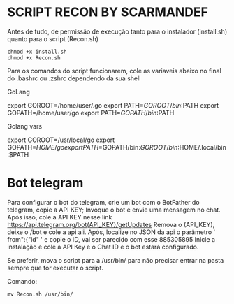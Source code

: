 #           SCRIPT RECON BY SCARMANDEF                              
		                                                                              
							
							
Antes de tudo, de permissão de execução tanto para o instalador (install.sh) quanto para o script (Recon.sh)		

    chmod +x install.sh
    chmod +x Recon.sh

Para os comandos do script funcionarem, cole as variaveis abaixo no final do .bashrc ou .zshrc dependendo da sua shell

GoLang

export GOROOT=/home/user/.go
export PATH=$GOROOT/bin:$PATH
export GOPATH=/home/user/go
export PATH=$GOPATH/bin:$PATH

Golang vars

export GOROOT=/usr/local/go
export GOPATH=$HOME/go
export PATH=$GOPATH/bin:$GOROOT/bin:$HOME/.local/bin:$PATH





# Bot telegram

Para configurar o bot do telegram, crie um bot com o BotFather do telegram, copie a API KEY; Invoque o bot e envie uma mensagem no chat.
Após isso, cole a API KEY nesse link https://api.telegram.org/bot(API_KEY)/getUpdates
Remova o (API_KEY), deixe o /bot e cole a api ali.
Após, localize no JSON da api o parâmetro ' from":{"id" ' e copie o ID, vai ser parecido com esse 885305895
Inicie a instalação e cole a API Key e o Chat ID e o bot estará configurado.



Se preferir, mova o script para a /usr/bin/ para não precisar entrar na pasta sempre que for executar o script.

Comando:

    mv Recon.sh /usr/bin/
   
   
   
